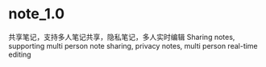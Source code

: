 # note_1.0
 共享笔记，支持多人笔记共享，隐私笔记，多人实时编辑 Sharing notes, supporting multi person note sharing, privacy notes, multi person real-time editing
